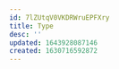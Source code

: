 ```yaml
---
id: 7lZUtqV0VKDRWruEPFXry
title: Type
desc: ''
updated: 1643928087146
created: 1630716592872
---
```



